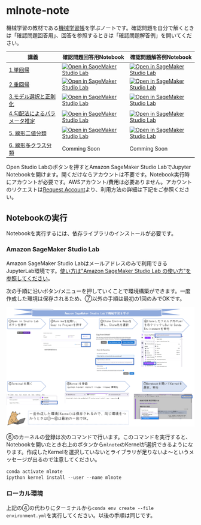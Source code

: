 # mlnote-note

機械学習の教材である[機械学習帳](https://chokkan.github.io/mlnote/index.html)を学ぶノートです。確認問題を自分で解くときは「確認問題回答用」、回答を参照するときは「確認問題解答例」を開いてください。


| 講義 | 確認問題回答用Notebook | 確認問題解答例Notebook |
|----|---------------|---------------|
| [1.単回帰](https://studiolab.sagemaker.aws/import/github/chokkan/mlnote/blob/main/regression/01sra.ipynb) | [![Open in SageMaker Studio Lab](https://studiolab.sagemaker.aws/studiolab.svg)](https://studiolab.sagemaker.aws/import/github/icoxfog417/mlnote-note/blob/main/notebooks/chapter1.ipynb) |[![Open in SageMaker Studio Lab](https://studiolab.sagemaker.aws/studiolab.svg)](https://studiolab.sagemaker.aws/import/github/icoxfog417/mlnote-note/blob/main/notebooks/chapter1_answer.ipynb) |
| [2.重回帰](https://studiolab.sagemaker.aws/import/github/chokkan/mlnote/blob/main/regression/02mra.ipynb) |[![Open in SageMaker Studio Lab](https://studiolab.sagemaker.aws/studiolab.svg)](https://studiolab.sagemaker.aws/import/github/icoxfog417/mlnote-note/blob/main/notebooks/chapter2.ipynb) |[![Open in SageMaker Studio Lab](https://studiolab.sagemaker.aws/studiolab.svg)](https://studiolab.sagemaker.aws/import/github/icoxfog417/mlnote-note/blob/main/notebooks/chapter2_answer.ipynb) |
| [3.モデル選択と正則化](https://studiolab.sagemaker.aws/import/github/chokkan/mlnote/blob/main/regression/03regularization.ipynb) |[![Open in SageMaker Studio Lab](https://studiolab.sagemaker.aws/studiolab.svg)](https://studiolab.sagemaker.aws/import/github/icoxfog417/mlnote-note/blob/main/notebooks/chapter3.ipynb) |[![Open in SageMaker Studio Lab](https://studiolab.sagemaker.aws/studiolab.svg)](https://studiolab.sagemaker.aws/import/github/icoxfog417/mlnote-note/blob/main/notebooks/chapter3_answer.ipynb) |
| [4.勾配法によるパラメータ推定](https://studiolab.sagemaker.aws/import/github/chokkan/mlnote/blob/main/regression/04sgd.ipynb) |[![Open in SageMaker Studio Lab](https://studiolab.sagemaker.aws/studiolab.svg)](https://studiolab.sagemaker.aws/import/github/icoxfog417/mlnote-note/blob/main/notebooks/chapter4.ipynb) |[![Open in SageMaker Studio Lab](https://studiolab.sagemaker.aws/studiolab.svg)](https://studiolab.sagemaker.aws/import/github/icoxfog417/mlnote-note/blob/main/notebooks/chapter4_answer.ipynb) |
| [5. 線形二値分類](https://studiolab.sagemaker.aws/import/github/chokkan/mlnote/blob/main/classification/01binary.ipynb) |[![Open in SageMaker Studio Lab](https://studiolab.sagemaker.aws/studiolab.svg)](https://studiolab.sagemaker.aws/import/github/icoxfog417/mlnote-note/blob/main/notebooks/chapter5.ipynb) |[![Open in SageMaker Studio Lab](https://studiolab.sagemaker.aws/studiolab.svg)](https://studiolab.sagemaker.aws/import/github/icoxfog417/mlnote-note/blob/main/notebooks/chapter5_answer.ipynb) |
| [6. 線形多クラス分類](https://studiolab.sagemaker.aws/import/github/chokkan/mlnote/blob/main/classification/02multi.ipynb) |Comming Soon |Comming Soon |


Open Studio Labのボタンを押すとAmazon SageMaker Studio LabでJupyter Notebookを開けます。開くだけならアカウントは不要です。Notebook実行時にアカウントが必要です。AWSアカウント/費用は必要ありません。アカウントのリクエストは[Request Account](https://bit.ly/3sB7nC3)より、利用方法の詳細は下記をご参照ください。


## Notebookの実行

Notebookを実行するには、依存ライブラリのインストールが必要です。

### Amazon SageMaker Studio Lab

Amazon SageMaker Studio Labはメールアドレスのみで利用できるJupyterLab環境です。[使い方は"Amazon SageMaker Studio Lab の使い方"を参照してください](https://github.com/aws-studiolab-jp/awesome-studio-lab-jp/blob/main/README_usage.md)。

次の手順に沿いボタン/メニューを押していくことで環境構築ができます。一度作成した環境は保存されるため、⑦以外の手順は最初の1回のみでOKです。

![install_flow](./images/install_flow.PNG)

⑥のカーネルの登録は次のコマンドで行います。このコマンドを実行すると、Notebookを開いたとき右上のボタンから`mlnote`のKernelが選択できるようになります。作成したKernelを選択していないとライブラリが足りないよ～というメッセージが出るので注意してください。

```
conda activate mlnote
ipython kernel install --user --name mlnote
```

### ローカル環境

上記の④の代わりにターミナルから`conda env create --file environment.yml`を実行してください。以後の手順は同じです。
